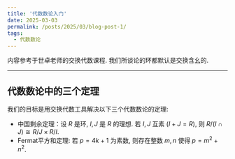 ```yaml
---
title: '代数数论入门'
date: 2025-03-03 
permalink: /posts/2025/03/blog-post-1/
tags:
  - 代数数论
---
```


<head>
    <script src="https://cdn.mathjax.org/mathjax/latest/MathJax.js?config=TeX-AMS-MML_HTMLorMML" type="text/javascript"></script>
    <script type="text/x-mathjax-config">
        MathJax.Hub.Config({
            tex2jax: {
            skipTags: ['script', 'noscript', 'style', 'textarea', 'pre'],
            inlineMath: [['$','$']]
            }
        });
    </script>
</head>


内容参考于世卓老师的交换代数课程. 我们所谈论的环都默认是交换含幺的.

------

## 代数数论中的三个定理

我们的目标是用交换代数工具解决以下三个代数数论的定理:

* 中国剩余定理：设 $R$ 是环, $I,J$ 是 $R$ 的理想. 若 $I,J$ 互素 ($I+J=R$), 则 $R/(I\cap J)\cong R/J\times R/I$.
* Fermat平方和定理: 若 $p=4k+1$ 为素数, 则存在整数 $m,n$ 使得 $p=m^2+n^2$.

























































































